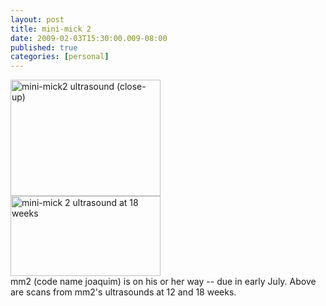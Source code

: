 ```yaml
---
layout: post
title: mini-mick 2
date: 2009-02-03T15:30:00.009-08:00
published: true
categories: [personal]
---
```


<div class="left"><a href="https://www.flickr.com/photos/trento/3143590128/" title="mini-mick2 ultrasound (close-up)"><img src="//farm4.static.flickr.com/3088/3143590128_88f7c32d10_m.jpg" width="240" height="186" alt="mini-mick2 ultrasound (close-up)" /></a></div>

<div class="left" style="clear: both"><a href="https://www.flickr.com/photos/trento/3252025587/" title="mini-mick 2 ultrasound at 18 weeks"><img src="//farm4.static.flickr.com/3053/3252025587_b826a7f9a9_m.jpg" width="240" height="128" alt="mini-mick 2 ultrasound at 18 weeks" /></a></div>

<div style="clear: both">
mm2 (code name joaquim) is on his or her way -- due in early July. Above are scans from mm2's ultrasounds at 12 and 18 weeks.
</div>
